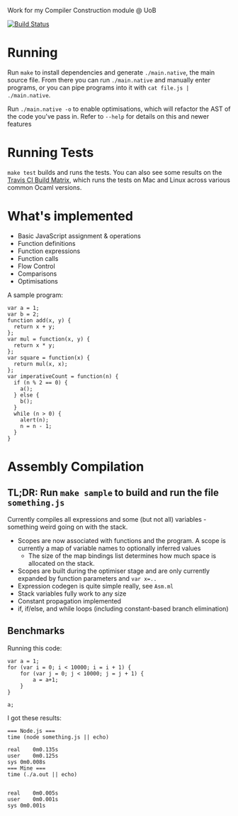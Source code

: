 Work for my Compiler Construction module @ UoB

[![Build Status](https://img.shields.io/travis/NotBobTheBuilder/compiler-construction.svg)](https://travis-ci.org/NotBobTheBuilder/compiler-construction)

Running
=======

Run `make` to install dependencies and generate `./main.native`, the main source file. From there you can run `./main.native` and manually enter programs, or you can pipe programs into it with `cat file.js | ./main.native`.

Run `./main.native -o` to enable optimisations, which will refactor the AST of the code you've pass in. Refer to `--help` for details on this and newer features

Running Tests
=============

`make test` builds and runs the tests. You can also see some results on the [Travis CI Build Matrix](https://travis-ci.org/NotBobTheBuilder/compiler-construction), which runs the tests on Mac and Linux across various common Ocaml versions.

What's implemented
==================

- Basic JavaScript assignment & operations
- Function definitions
- Function expressions
- Function calls
- Flow Control
- Comparisons
- Optimisations

A sample program:

    var a = 1;
    var b = 2;
    function add(x, y) {
      return x + y;
    };
    var mul = function(x, y) {
      return x * y;
    };
    var square = function(x) {
      return mul(x, x);
    };
    var imperativeCount = function(n) {
      if (n % 2 == 0) {
        a();
      } else {
        b();
      }
      while (n > 0) {
        alert(n);
        n = n - 1;
      }
    }

# Assembly Compilation

## TL;DR: Run `make sample` to build and run the file `something.js`

Currently compiles all expressions and some (but not all) variables - something weird going on with the stack.

- Scopes are now associated with functions and the program. A scope is currently a map of variable names to optionally inferred values
  - The size of the map bindings list determines how much space is allocated on the stack.
- Scopes are built during the optimiser stage and are only currently expanded by function parameters and `var x=..`
- Expression codegen is quite simple really, see `Asm.ml`
- Stack variables fully work to any size
- Constant propagation implemented
- if, if/else, and while loops (including constant-based branch elimination)

## Benchmarks

Running this code:

    var a = 1;
    for (var i = 0; i < 10000; i = i + 1) {
        for (var j = 0; j < 10000; j = j + 1) {
            a = a+1;
        }
    }
    
    a;

I got these results:


    === Node.js ===
    time (node something.js || echo)
    
    real    0m0.135s
    user    0m0.125s
    sys 0m0.008s
    === Mine ===
    time (./a.out || echo)
    
    
    real    0m0.005s
    user    0m0.001s
    sys 0m0.001s
    
